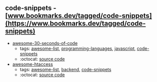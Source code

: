 code-snippets - [www.bookmarks.dev/tagged/code-snippets](https://www.bookmarks.dev/tagged/code-snippets)
---
* [awesome-30-seconds-of-code](https://github.com/30-seconds/30-seconds-of-code#readme)
    * tags: [awesome-list](../tagged/awesome-list.md), [programming-languages](../tagged/programming-languages.md), [javascript](../tagged/javascript.md), [code-snippets](../tagged/code-snippets.md)
    * :octocat: [source code](https://github.com/30-seconds/30-seconds-of-code#readme)
* [awesome-htaccess](https://github.com/phanan/htaccess#readme)
    * tags: [awesome-list](../tagged/awesome-list.md), [backend](../tagged/backend.md), [code-snippets](../tagged/code-snippets.md)
    * :octocat: [source code](https://github.com/phanan/htaccess#readme)
